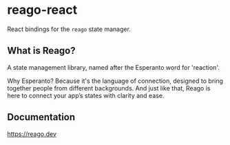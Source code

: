 # reago-react

React bindings for the `reago` state manager.


## What is Reago?

A state management library, named after the Esperanto word for 'reaction'.

Why Esperanto? Because it's the language of connection, designed to bring together people
from different backgrounds. And just like that, Reago is here to connect your app’s states
with clarity and ease.


## Documentation

https://reago.dev
